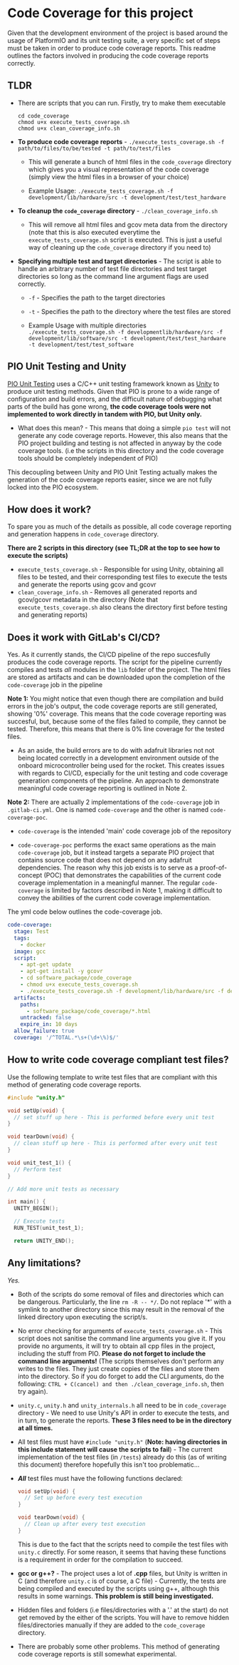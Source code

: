 # Code Coverage for this project

Given that the development environment of the project is based around
the usage of PlatformIO and its unit testing suite, a very specific set
of steps must be taken in order to produce code coverage reports. This
readme outlines the factors involved in producing the code coverage
reports correctly.

## TLDR

- There are scripts that you can run. Firstly, try to make them
  executable

  ```
  cd code_coverage
  chmod u+x execute_tests_coverage.sh
  chmod u+x clean_coverage_info.sh
  ```

- **To produce code coverage reports** - `./execute_tests_coverage.sh -f path/to/files/to/be/tested -t path/to/test/files`

  - This will generate a bunch of html files in the `code_coverage`
    directory which gives you a visual representation of the code
    coverage (simply view the html files in a browser of your choice)

  - Example Usage: `./execute_tests_coverage.sh -f development/lib/hardware/src -t development/test/test_hardware`

- **To cleanup the `code_coverage` directory** -
  `./clean_coverage_info.sh`

  - This will remove all html files and gcov meta data from the
    directory (note that this is also executed everytime the
    `execute_tests_coverage.sh` script is executed. This is just a useful
    way of cleaning up the `code_coverage` directory if you need to)

- **Specifying multiple test and target directories** - The script is
  able to handle an arbitrary number of test file directories and test
  target directories so long as the command line argument flags are used
  correctly.

  - `-f` - Specifies the path to the target directories
  - `-t` - Specifies the path to the directory where the test files
    are stored

  - Example Usage with multiple directories
    `./execute_tests_coverage.sh -f developmentlib/hardware/src -f development/lib/software/src -t development/test/test_hardware -t development/test/test_software`

## PIO Unit Testing and Unity

[PIO Unit Testing](https://docs.platformio.org/en/latest/plus/unit-testing.html)
uses a C/C++ unit testing framework known as
[Unity](https://github.com/ThrowTheSwitch/Unity) to produce unit testing
methods. Given that PIO is prone to a wide range of configuration and
build errors, and the difficult nature of debugging what parts of the
build has gone wrong, **the code coverage tools were not implemented to
work directly in tandem with PIO, but Unity only.**

- What does this mean? - This means that doing a simple `pio test` will
  not generate any code coverage reports. However, this also means that
  the PIO project building and testing is not affected in anyway by the
  code coverage tools. (i.e the scripts in this directory and the code
  coverage tools should be completely independent of PIO)

This decoupling between Unity and PIO Unit Testing actually makes the
generation of the code coverage reports easier, since we are not fully
locked into the PIO ecosystem.

## How does it work?

To spare you as much of the details as possible, all code coverage
reporting and generation happens in `code_coverage` directory.

**There are 2 scripts in this directory (see TL;DR at the top to see how
to execute the scripts)**

- `execute_tests_coverage.sh` - Responsible for using Unity, obtaining
  all files to be tested, and their corresponding test files to execute
  the tests and generate the reports using gcov and gcovr
- `clean_coverage_info.sh` - Removes all generated reports and
  gcov/gcovr metadata in the directory (Note that
  `execute_tests_coverage.sh` also cleans the directory first before
  testing and generating reports)

## Does it work with GitLab's CI/CD?

Yes. As it currently stands, the CI/CD pipeline of the repo succesfully
produces the code coverage reports. The script for the pipeline
currently compiles and tests _all_ modules in the `lib` folder of the
project. The html files are stored as artifacts and can be downloaded
upon the completion of the `code-coverage` job in the pipeline

**Note 1:** You might notice that even though there are compilation and
build errors in the job's output, the code coverage reports are still
generated, showing '0%' coverage. This means that the code coverage
reporting was succesful, but, because some of the files failed to
compile, they cannot be tested. Therefore, this means that there is 0%
line coverage for the tested files.

- As an aside, the build errors are to do with adafruit libraries not
  not being located correctly in a development environment outside of
  the onboard microcontroller being used for the rocket. This creates
  issues with regards to CI/CD, especially for the unit testing and
  code coverage generation components of the pipeline. An approach to
  demonstrate meaningful code coverage reporting is outlined in Note 2.

**Note 2:** There are actually 2 implementations of the `code-coverage`
job in `.gitlab-ci.yml`. One is named `code-coverage` and the other is
named `code-coverage-poc`.

- `code-coverage` is the intended 'main' code coverage job of the
  repository

- `code-coverage-poc` performs the exact same operations as the main
  `code-coverage` job, but it instead targets a separate PIO project
  that contains source code that does not depend on any adafruit
  dependencies. The reason why this job exists is to serve as a
  proof-of-concept (POC) that demonstrates the capabilities of the
  current code coverage implementation in a meaningful manner. The
  regular `code-coverage` is limited by factors described in Note 1,
  making it difficult to convey the abilities of the current code
  coverage implementation.

The yml code below outlines the code-coverage job.

```yml
code-coverage:
  stage: Test
  tags:
    - docker
  image: gcc
  script:
    - apt-get update
    - apt-get install -y gcovr
    - cd software_package/code_coverage
    - chmod u+x execute_tests_coverage.sh
    - ./execute_tests_coverage.sh -f development/lib/hardware/src -f development/lib/software/src -t development/test/test_hardware -t development/test/test_software
  artifacts:
    paths:
      - software_package/code_coverage/*.html
    untracked: false
    expire_in: 10 days
  allow_failure: true
  coverage: '/^TOTAL.*\s+(\d+\%)$/'
```

## How to write code coverage compliant test files?

Use the following template to write test files that are compliant with
this method of generating code coverage reports.

```c++
#include "unity.h"

void setUp(void) {
  // set stuff up here - This is performed before every unit test
}

void tearDown(void) {
  // clean stuff up here - This is performed after every unit test
}

void unit_test_1() {
  // Perform test
}

// Add more unit tests as necessary

int main() {
  UNITY_BEGIN();

  // Execute tests
  RUN_TEST(unit_test_1);

  return UNITY_END();

```

## Any limitations?

_*Yes.*_

- Both of the scripts do some removal of files and directories which can
  be dangerous. Particularly, the line `rm -R -- */`. Do not replace '\*'
  with a symlink to another directory since this may result in the
  removal of the linked directory upon executing the script/s.

- No error checking for arguments of `execute_tests_coverage.sh` - This
  script does not sanitise the command line arguments you give it. If
  you provide no arguments, it will try to obtain all cpp files in the
  project, including the stuff from PIO. **Please do not forget to
  include the command line arguments!** (The scripts themselves don't
  perform any writes to the files. They just create copies of the files
  and store them into the directory. So if you do forget to add the CLI
  arguments, do the following: `CTRL + C(cancel) and then ./clean_coverage_info.sh`, then try again).

- `unity.c`, `unity.h` and `unity_internals.h` all need to be in
  `code_coverage` directory - We need to use Unity's API in order to
  execute the tests, and in turn, to generate the reports. **These 3
  files need to be in the directory at all times.**

- All test files must have `#include "unity.h"` (**Note: having
  directories in this include statement will cause the scripts to
  fail**) - The current implementation of the test files (in `/tests`)
  already do this (as of writing this document) therefore hopefully this
  isn't too problematic...

- **_All_** test files must have the following functions declared:

  ```c
  void setUp(void) {
    // Set up before every test execution
  }

  void tearDown(void) {
    // Clean up after every test execution
  }
  ```

  This is due to the fact that the scripts need to compile the test
  files with `unity.c` directly. For some reason, it seems that having
  these functions is a requirement in order for the compilation to
  succeed.

- **gcc or g++?** - The project uses a lot of **.cpp** files, but Unity
  is written in C (and therefore `unity.c` is of course, a C file) -
  Currently, the tests are being compiled and executed by the scripts
  using g++, although this results in some warnings. **This problem is
  still being investigated.**

- Hidden files and folders (i.e files/directories with a '.' at the
  start) do not get removed by the either of the scripts. You will have
  to remove hidden files/directories manually if they are added to the
  `code_coverage` directory.

- There are probably some other problems. This method of generating code
  coverage reports is still somewhat experimental.
